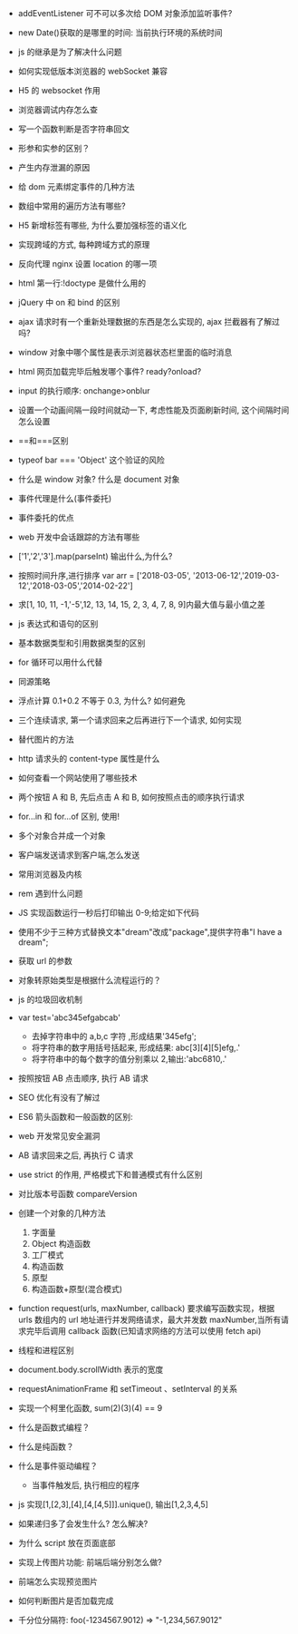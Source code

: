 - addEventListener 可不可以多次给 DOM 对象添加监听事件?
- new Date()获取的是哪里的时间: 当前执行环境的系统时间
- js 的继承是为了解决什么问题
- 如何实现低版本浏览器的 webSocket 兼容
- H5 的 websocket 作用
- 浏览器调试内存怎么查
- 写一个函数判断是否字符串回文
- 形参和实参的区别？
- 产生内存泄漏的原因
- 给 dom 元素绑定事件的几种方法
- 数组中常用的遍历方法有哪些?
- H5 新增标签有哪些, 为什么要加强标签的语义化
- 实现跨域的方式, 每种跨域方式的原理
- 反向代理 nginx 设置 location 的哪一项
- html 第一行:!doctype 是做什么用的
- jQuery 中 on 和 bind 的区别
- ajax 请求时有一个重新处理数据的东西是怎么实现的, ajax 拦截器有了解过吗?
- window 对象中哪个属性是表示浏览器状态栏里面的临时消息
- html 网页加载完毕后触发哪个事件? ready?onload?
- input 的执行顺序: onchange>onblur
- 设置一个动画间隔一段时间就动一下, 考虑性能及页面刷新时间, 这个间隔时间怎么设置
- ==和===区别
- typeof bar === 'Object' 这个验证的风险
- 什么是 window 对象? 什么是 document 对象
- 事件代理是什么(事件委托)
- 事件委托的优点
- web 开发中会话跟踪的方法有哪些
- ['1','2','3'].map(parseInt) 输出什么,为什么?
- 按照时间升序,进行排序 var arr = ['2018-03-05', '2013-06-12','2019-03-12','2018-03-05','2014-02-22']
- 求[1, 10, 11, -1,'-5',12, 13, 14, 15, 2, 3, 4, 7, 8, 9]内最大值与最小值之差
- js 表达式和语句的区别
- 基本数据类型和引用数据类型的区别
- for 循环可以用什么代替
- 同源策略
- 浮点计算 0.1+0.2 不等于 0.3, 为什么? 如何避免
- 三个连续请求, 第一个请求回来之后再进行下一个请求, 如何实现
- 替代图片的方法
- http 请求头的 content-type 属性是什么
- 如何查看一个网站使用了哪些技术
- 两个按钮 A 和 B, 先后点击 A 和 B, 如何按照点击的顺序执行请求
- for...in 和 for...of 区别, 使用!
- 多个对象合并成一个对象
- 客户端发送请求到客户端,怎么发送
- 常用浏览器及内核
- rem 遇到什么问题
- JS 实现函数运行一秒后打印输出 0-9;给定如下代码
- 使用不少于三种方式替换文本"dream"改成"package",提供字符串"I have a dream";
- 获取 url 的参数
- 对象转原始类型是根据什么流程运行的？
- js 的垃圾回收机制
- var test='abc345efgabcab'

  - 去掉字符串中的 a,b,c 字符 ,形成结果'345efg';
  - 将字符串的数字用括号括起来, 形成结果: abc[3][4][5]efg,.'
  - 将字符串中的每个数字的值分别乘以 2,输出:'abc6810,.'

- 按照按钮 AB 点击顺序, 执行 AB 请求
- SEO 优化有没有了解过
- ES6 箭头函数和一般函数的区别:
- web 开发常见安全漏洞
- AB 请求回来之后, 再执行 C 请求
- use strict 的作用, 严格模式下和普通模式有什么区别
- 对比版本号函数 compareVersion
- 创建一个对象的几种方法

  1. 字面量
  2. Object 构造函数
  3. 工厂模式
  4. 构造函数
  5. 原型
  6. 构造函数+原型(混合模式)


- function request(urls, maxNumber, callback) 要求编写函数实现，根据 urls 数组内的 url 地址进行并发网络请求，最大并发数 maxNumber,当所有请求完毕后调用 callback 函数(已知请求网络的方法可以使用 fetch api)
- 线程和进程区别
- document.body.scrollWidth 表示的宽度
- requestAnimationFrame 和 setTimeout 、setInterval 的关系
- 实现一个柯里化函数, sum(2)(3)(4) == 9
- 什么是函数式编程？
- 什么是纯函数？
- 什么是事件驱动编程？
  - 当事件触发后, 执行相应的程序

- js 实现[1,[2,3],[4],[4,[4,5]]].unique(), 输出[1,2,3,4,5]
- 如果递归多了会发生什么? 怎么解决?
- 为什么 script 放在页面底部
- 实现上传图片功能: 前端后端分别怎么做?
- 前端怎么实现预览图片
- 如何判断图片是否加载完成
- 千分位分隔符: foo(-1234567.9012) => "-1,234,567.9012"
